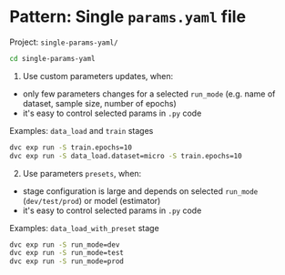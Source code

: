 # Pattern: Single `params.yaml` file 
Project: `single-params-yaml/`
```bash 
cd single-params-yaml
```

1. Use custom parameters updates, when:
  - only few parameters changes for a selected `run_mode` (e.g. name of dataset, sample size, number of epochs)
  - it's easy to control selected params in `.py` code

Examples: `data_load` and `train` stages
```bash 
dvc exp run -S train.epochs=10
dvc exp run -S data_load.dataset=micro -S train.epochs=10
```

2. Use parameters `presets`, when:
  - stage configuration is large and depends on selected `run_mode` (`dev/test/prod`) or model (estimator)
  - it's easy to control selected params in `.py` code 

Examples:  `data_load_with_preset` stage
```bash 
dvc exp run -S run_mode=dev
dvc exp run -S run_mode=test
dvc exp run -S run_mode=prod
```

